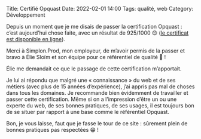 Title: Certifié Opquast
Date: 2022-02-01 14:00
Tags: qualité, web
Category: Développement

Depuis un moment que je me disais de passer la certification Opquast : c’est aujourd’hui chose faite, avec un résultat de 925/1000 😊 ([le certificat est disponible en ligne](https://directory.opquast.com/fr/certificat/EMPZFD/)).

Merci à Simplon.Prod, mon employeur, de m’avoir permis de la passer et bravo à Élie Sloïm et son équipe pour ce référentiel de qualité 💪 !

Élie me demandait ce que le passage de cette certification m’apportait.

Je lui ai répondu que malgré une « connaissance » du web et de ses métiers (avec plus de 15 années d’expérience), j’ai appris pas mal de choses dans tous les domaines. Je recommande bien évidemment de travailler et passer cette certification. Même si on a l’impression d’être un ou une experte du web, de ses bonnes pratiques, de ses usages, il est toujours bon de se situer par rapport à une base comme le référentiel Opquast.

Bon, je vous laisse, faut que je fasse le tour de ce site : sûrement plein de bonnes pratiques pas respectées 😁 !
